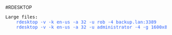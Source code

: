 #RDESKTOP
<pre>
Large files:
	<span style="color: #3366ff;">rdesktop -v -k en-us -a 32 -u rob -4 backup.lan:3389</span>
	<span style="color: #3366ff;">rdesktop -v -k en-us -a 32 -u administrator -4 -g 1600x800 backup.lan:3389</span>
</pre>